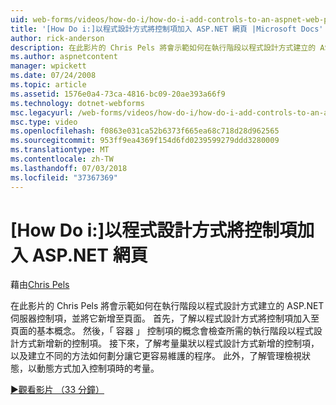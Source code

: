 ```yaml
---
uid: web-forms/videos/how-do-i/how-do-i-add-controls-to-an-aspnet-web-page-programmatically
title: '[How Do i:]以程式設計方式將控制項加入 ASP.NET 網頁 |Microsoft Docs'
author: rick-anderson
description: 在此影片的 Chris Pels 將會示範如何在執行階段以程式設計方式建立的 ASP.NET 伺服器控制項，並將它新增至頁面。 首先，了解基本概念 o...
ms.author: aspnetcontent
manager: wpickett
ms.date: 07/24/2008
ms.topic: article
ms.assetid: 1576e0a4-73ca-4816-bc09-20ae393a66f9
ms.technology: dotnet-webforms
msc.legacyurl: /web-forms/videos/how-do-i/how-do-i-add-controls-to-an-aspnet-web-page-programmatically
msc.type: video
ms.openlocfilehash: f0863e031ca52b6373f665ea68c718d28d962565
ms.sourcegitcommit: 953ff9ea4369f154d6fd0239599279ddd3280009
ms.translationtype: MT
ms.contentlocale: zh-TW
ms.lasthandoff: 07/03/2018
ms.locfileid: "37367369"
---
```

<a name="how-do-i-add-controls-to-an-aspnet-web-page-programmatically"></a>[How Do i:]以程式設計方式將控制項加入 ASP.NET 網頁
====================
藉由[Chris Pels](https://twitter.com/chrispels)

在此影片的 Chris Pels 將會示範如何在執行階段以程式設計方式建立的 ASP.NET 伺服器控制項，並將它新增至頁面。 首先，了解以程式設計方式將控制項加入至頁面的基本概念。 然後，「 容器 」 控制項的概念會檢查所需的執行階段以程式設計方式新增新的控制項。 接下來，了解考量巢狀以程式設計方式新增的控制項，以及建立不同的方法如何劃分讓它更容易維護的程序。 此外，了解管理檢視狀態，以動態方式加入控制項時的考量。

[&#9654;觀看影片 （33 分鐘）](https://channel9.msdn.com/Blogs/ASP-NET-Site-Videos/how-do-i-add-controls-to-an-aspnet-web-page-programmatically)
